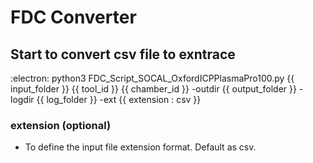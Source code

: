 # FDC Converter

## Start to convert csv file to exntrace
:electron: python3 FDC_Script_SOCAL_OxfordICPPlasmaPro100.py {{ input_folder }} {{ tool_id }} {{ chamber_id }} -outdir {{ output_folder }} -logdir {{ log_folder }} -ext {{ extension : csv }}

### extension (optional)
 - To define the input file extension format. Default as csv.

